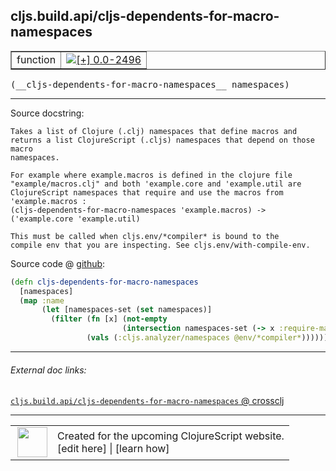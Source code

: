 ## cljs.build.api/cljs-dependents-for-macro-namespaces



 <table border="1">
<tr>
<td>function</td>
<td><a href="https://github.com/cljsinfo/cljs-api-docs/tree/0.0-2496"><img valign="middle" alt="[+] 0.0-2496" title="Added in 0.0-2496" src="https://img.shields.io/badge/+-0.0--2496-lightgrey.svg"></a> </td>
</tr>
</table>


 <samp>
(__cljs-dependents-for-macro-namespaces__ namespaces)<br>
</samp>

---





Source docstring:

```
Takes a list of Clojure (.clj) namespaces that define macros and
returns a list ClojureScript (.cljs) namespaces that depend on those macro
namespaces.

For example where example.macros is defined in the clojure file
"example/macros.clj" and both 'example.core and 'example.util are
ClojureScript namespaces that require and use the macros from
'example.macros :
(cljs-dependents-for-macro-namespaces 'example.macros) ->
('example.core 'example.util)

This must be called when cljs.env/*compiler* is bound to the
compile env that you are inspecting. See cljs.env/with-compile-env.
```


Source code @ [github](https://github.com/clojure/clojurescript/blob/r3263/src/main/clojure/cljs/build/api.clj#L48-L67):

```clj
(defn cljs-dependents-for-macro-namespaces
  [namespaces]
  (map :name
       (let [namespaces-set (set namespaces)]
         (filter (fn [x] (not-empty
                         (intersection namespaces-set (-> x :require-macros vals set))))
                 (vals (:cljs.analyzer/namespaces @env/*compiler*))))))
```

<!--
Repo - tag - source tree - lines:

 <pre>
clojurescript @ r3263
└── src
    └── main
        └── clojure
            └── cljs
                └── build
                    └── <ins>[api.clj:48-67](https://github.com/clojure/clojurescript/blob/r3263/src/main/clojure/cljs/build/api.clj#L48-L67)</ins>
</pre>

-->

---



###### External doc links:

[`cljs.build.api/cljs-dependents-for-macro-namespaces` @ crossclj](http://crossclj.info/fun/cljs.build.api/cljs-dependents-for-macro-namespaces.html)<br>

---

 <table>
<tr><td>
<img valign="middle" align="right" width="48px" src="http://i.imgur.com/Hi20huC.png">
</td><td>
Created for the upcoming ClojureScript website.<br>
[edit here] | [learn how]
</td></tr></table>

[edit here]:https://github.com/cljsinfo/cljs-api-docs/blob/master/cljsdoc/cljs.build.api_cljs-dependents-for-macro-namespaces.cljsdoc
[learn how]:https://github.com/cljsinfo/cljs-api-docs/wiki/cljsdoc-files

<!--

This information was too distracting to show to readers, but I'll leave it
commented here since it is helpful to:

- pretty-print the data used to generate this document
- and show how to retrieve that data



The API data for this symbol:

```clj
{:ns "cljs.build.api",
 :name "cljs-dependents-for-macro-namespaces",
 :signature ["[namespaces]"],
 :history [["+" "0.0-2496"]],
 :type "function",
 :full-name-encode "cljs.build.api_cljs-dependents-for-macro-namespaces",
 :source {:code "(defn cljs-dependents-for-macro-namespaces\n  [namespaces]\n  (map :name\n       (let [namespaces-set (set namespaces)]\n         (filter (fn [x] (not-empty\n                         (intersection namespaces-set (-> x :require-macros vals set))))\n                 (vals (:cljs.analyzer/namespaces @env/*compiler*))))))",
          :title "Source code",
          :repo "clojurescript",
          :tag "r3263",
          :filename "src/main/clojure/cljs/build/api.clj",
          :lines [48 67]},
 :full-name "cljs.build.api/cljs-dependents-for-macro-namespaces",
 :docstring "Takes a list of Clojure (.clj) namespaces that define macros and\nreturns a list ClojureScript (.cljs) namespaces that depend on those macro\nnamespaces.\n\nFor example where example.macros is defined in the clojure file\n\"example/macros.clj\" and both 'example.core and 'example.util are\nClojureScript namespaces that require and use the macros from\n'example.macros :\n(cljs-dependents-for-macro-namespaces 'example.macros) ->\n('example.core 'example.util)\n\nThis must be called when cljs.env/*compiler* is bound to the\ncompile env that you are inspecting. See cljs.env/with-compile-env."}

```

Retrieve the API data for this symbol:

```clj
;; from Clojure REPL
(require '[clojure.edn :as edn])
(-> (slurp "https://raw.githubusercontent.com/cljsinfo/cljs-api-docs/catalog/cljs-api.edn")
    (edn/read-string)
    (get-in [:symbols "cljs.build.api/cljs-dependents-for-macro-namespaces"]))
```

-->
